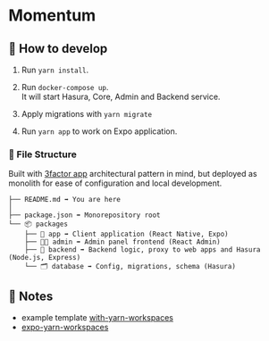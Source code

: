 # Momentum

## 🚀 How to develop

1. Run `yarn install`.

2. Run `docker-compose up`.<br/>It will start Hasura, Core, Admin and Backend service.

3. Apply migrations with `yarn migrate`

4. Run `yarn app` to work on Expo application.

### 📁 File Structure

Built with [3factor app](https://3factor.app/) architectural pattern in mind, but deployed as
monolith for ease of configuration and local development.

```
├── README.md ➡️ You are here
│
├── package.json ➡️ Monorepository root
└── 📦 packages
    ├── 📱 app ➡️ Client application (React Native, Expo)
    ├── 🧑‍🔧 admin ➡️ Admin panel frontend (React Admin)
    ├── 🧰 backend ➡️ Backend logic, proxy to web apps and Hasura (Node.js, Express)
    └── 🗂️ database ➡️ Config, migrations, schema (Hasura)

```

## 📝 Notes

- example template
  [with-yarn-workspaces](https://github.com/expo/examples/tree/master/with-yarn-workspaces)
- [expo-yarn-workspaces](https://github.com/expo/expo/tree/master/packages/expo-yarn-workspaces)
